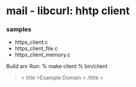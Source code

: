 mail - libcurl: hhtp client
===============

### samples
- https_client.c
- https_client_file.c
- https_client_memory.c

Build anr Run:
% make client
% bin/client
>  < title >Example Domain < /title >

